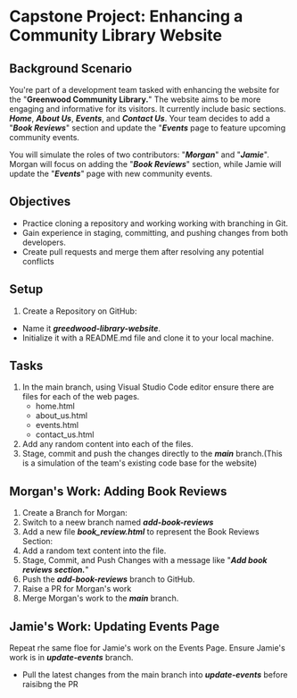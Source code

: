 # Capstone Project: Enhancing a Community Library Website

## Background Scenario

You're part of a development team tasked with enhancing the website for the "**Greenwood Community Library.**" The website aims to be more engaging and informative for its visitors. It currently include basic sections. **_Home_**, **_About Us_**, **_Events_**, and **_Contact Us_**. Your team decides to add a "**_Book Reviews_**" section and update the "**_Events_** page to feature upcoming community events.

You will simulate the roles of two contributors: "**_Morgan_**" and "**_Jamie_**". Morgan will focus on adding the "**_Book Reviews_**" section, while Jamie will update the "**_Events_**" page with new community events.

## Objectives

* Practice cloning a repository and working working with branching in Git.
* Gain experience in staging, committing, and pushing changes from both developers.
* Create pull requests and merge them after resolving any potential conflicts

## Setup

1. Create a Repository on GitHub:
* Name it **_greedwood-library-website_**.
* Initialize it with a README.md file and clone it to your local machine.

## Tasks

1. In the main branch, using Visual Studio Code editor ensure there are files for each of the web pages.
   * home.html
   * about_us.html
   * events.html
   * contact_us.html
2. Add any random content into each of the files.
3. Stage, commit and push the changes directly to the **_main_** branch.(This is a simulation of the team's existing code base for the website)

## Morgan's Work: Adding Book Reviews

1. Create a Branch for Morgan:
3. Switch to a neew branch named **_add-book-reviews_**
4. Add a new file **_book_review.html_** to represent the Book Reviews Section:
5. Add a random text content into the file.
6. Stage, Commit, and Push Changes with a message like "**_Add book reviews section._**"
7. Push the **_add-book-reviews_** branch to GitHub.
8. Raise a PR for Morgan's work
9. Merge Morgan's work to the **_main_** branch.

## Jamie's Work: Updating Events Page

Repeat rhe same floe for Jamie's work on the Events Page. Ensure Jamie's work is in **_update-events_** branch.

 * Pull the latest changes from the main branch into **_update-events_** before raisibng the PR
   



